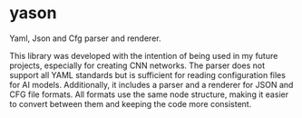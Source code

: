 # yason

Yaml, Json and Cfg parser and renderer.

This library was developed with the intention of being used in my future projects, especially for creating CNN networks. The parser does not support all YAML standards but is sufficient for reading configuration files for AI models. 
Additionally, it includes a parser and a renderer for JSON and CFG file formats. All formats use the same node structure, making it easier to convert between them and keeping the code more consistent.
